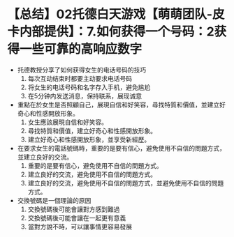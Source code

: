 # 【总结】02托德白天游戏【萌萌团队-皮卡内部提供】：7.如何获得一个号码：2获得一些可靠的高响应数字

-   托德教授分享了如何获得女生的电话号码的技巧
    1.  每次互动结束时都要主动要求电话号码
    2.  将女生的电话号码和名字存入手机，避免尴尬
    3.  在5分钟内发送消息，保持联系，展现诚意
-   重點在於女生是否照顧自己，展現自信和好笑容，尋找特質和價值，並建立好奇心和性感開放形象。
    1.  女生應該展現自信和好笑容。
    2.  尋找特質和價值，建立好奇心和性感開放形象。
    3.  建立好奇心和性感開放形象，並享受新經歷。
-   在要求女生的電話號碼時，重要的是要有信心，避免使用不自信的問題方式，並建立良好的交流。
    1.  重要的是要有信心，避免使用不自信的問題方式。
    2.  建立良好的交流，避免使用不自信的問題方式。
    3.  建立良好的交流，避免使用不自信的問題方式，並避免使用不自信的問題方式。
-   交換號碼是一個理論的原因
    1.  交換號碼後可能會讓對方感到難過
    2.  交換號碼後可能會讓在一起更有意義
    3.  當對方說不時，可以讓事情更容易發展